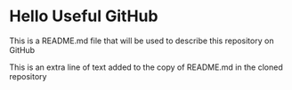 # Hello Useful GitHub

This is a README.md file that will be used to describe this repository on GitHub

This is an extra line of text added to the copy of README.md in the cloned repository

